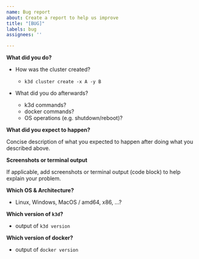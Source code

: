 ```yaml
---
name: Bug report
about: Create a report to help us improve
title: "[BUG]"
labels: bug
assignees: ''

---
```


**What did you do?**

- How was the cluster created?
    - `k3d cluster create -x A -y B`

- What did you do afterwards?
    - k3d commands?
    - docker commands?
    - OS operations (e.g. shutdown/reboot)?

**What did you expect to happen?**

Concise description of what you expected to happen after doing what you described above.

**Screenshots or terminal output**

If applicable, add screenshots or terminal output (code block) to help explain your problem.

**Which OS & Architecture?**

- Linux, Windows, MacOS / amd64, x86, ...?

**Which version of `k3d`?**

- output of `k3d version`

**Which version of docker?**

- output of `docker version`
